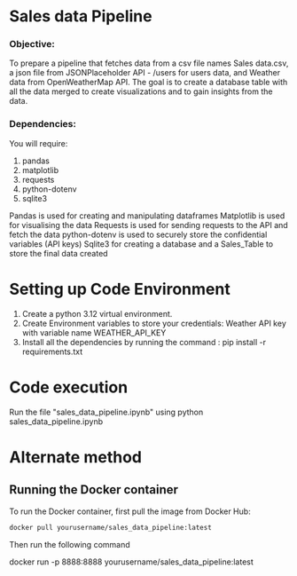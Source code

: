 # Sales data Pipeline
### Objective:
To prepare a pipeline that fetches data from a csv file names Sales data.csv, a json file from JSONPlaceholder API - /users for users data, and Weather data from OpenWeatherMap API.
The goal is to create a database table with all the data merged to create visualizations and to gain insights from the data.

### Dependencies:
You will require:
1. pandas
2. matplotlib
3. requests
4. python-dotenv
5. sqlite3

Pandas is used for creating and manipulating dataframes
Matplotlib is used for visualising the data
Requests is used for sending requests to the API and fetch the data
python-dotenv is used to securely store the confidential variables (API keys)
Sqlite3 for creating a database and a Sales_Table to store the final data created

# Setting up Code Environment
1. Create a python 3.12 virtual environment.
2. Create Environment variables to store your credentials:
    Weather API key with variable name WEATHER_API_KEY
3. Install all the dependencies by running the command : pip install -r requirements.txt

# Code execution
Run the file "sales_data_pipeline.ipynb" using python sales_data_pipeline.ipynb

# Alternate method
## Running the Docker container

To run the Docker container, first pull the image from Docker Hub:

```sh
docker pull yourusername/sales_data_pipeline:latest
```
Then run the following command

docker run -p 8888:8888 yourusername/sales_data_pipeline:latest

 
